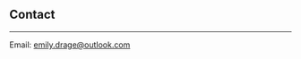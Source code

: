 <section id="contact" class="content">


## Contact
---
Email: [emily.drage@outlook.com](mailto:emily.drage@outlook.com)



</section>


